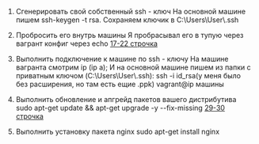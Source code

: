 1. Сгенерировать свой собственный ssh - ключ
   На основной машине пишем ssh-keygen -t rsa. Сохраняем ключик в C:\Users\User\\.ssh

2. Пробросить его внутрь машины
   Я пробрасывал его в тупую через вагрант конфиг через echo
   [17-22 строчка](Vagrantfile)
   
3. Выполнить подключение к машине по ssh - ключу
   На машине вагранта смотрим ip (ip a); И на основной машине пишем из папки с приватным ключом (C:\Users\User\\.ssh):
   ssh -i id_rsa(у меня было без расширения, но там есть ещие .ppk) vagrant@ip машины
   
5. Выполнить обновление и апгрейд пакетов вашего дистрибутива
   sudo apt-get update && apt-get upgrade -y --fix-missing
   [29-30 строчка](Vagrantfile)
   
7. Выполнить установку пакета nginx
   sudo apt-get install nginx
